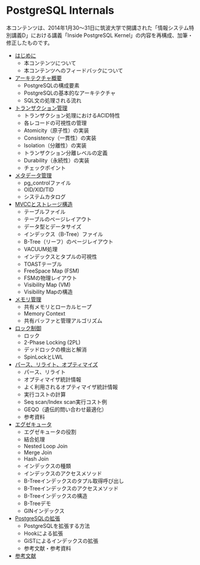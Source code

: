 # PostgreSQL Internals

本コンテンツは、2014年1月30～31日に筑波大学で開講された「情報システム特別講義D」における講義「Inside PostgreSQL Kernel」の内容を再構成、加筆・修正したものです。 

* [はじめに](README.md)
    * 本コンテンツについて
    * 本コンテンツへのフィードバックについて
* [アーキテクチャ概要](chapter1/README.md)
    * PostgreSQLの構成要素
    * PostgreSQLの基本的なアーキテクチャ
    * SQL文の処理される流れ
* [トランザクション管理](chapter2/README.md)
    * トランザクション処理におけるACID特性
    * 各レコードの可視性の管理
    * Atomicity（原子性）の実装
    * Consistency（一貫性）の実装
    * Isolation（分離性）の実装
    * トランザクション分離レベルの定義
    * Durability（永続性）の実装
    * チェックポイント
* [メタデータ管理](chapter3/README.md)
    * pg_controlファイル
    * OID/XID/TID
    * システムカタログ
* [MVCCとストレージ構造](chapter4/README.md)
    * テーブルファイル
    * テーブルのページレイアウト
    * データ型とデータサイズ
    * インデックス（B-Tree）ファイル
    * B-Tree（リーフ）のページレイアウト
    * VACUUM処理
    * インデックスとタプルの可視性
    * TOASTテーブル
    * FreeSpace Map (FSM)
    * FSMの物理レイアウト
    * Visibility Map (VM)
    * Visibility Mapの構造
* [メモリ管理](chapter5/README.md)
    * 共有メモリとローカルヒープ
    * Memory Context
    * 共有バッファと管理アルゴリズム
* [ロック制御](chapter6/README.md)
    * ロック
    * 2-Phase Locking (2PL)
    * デッドロックの検出と解消
    * SpinLockとLWL
* [パース、リライト、オプティマイズ](chapter7/README.md)
    * パース、リライト
    * オプティマイザ統計情報
    * よく利用されるオプティマイザ統計情報
    * 実行コストの計算
    * Seq scan/Index scan実行コスト例
    * GEQO（遺伝的問い合わせ最適化）
    * 参考資料
* [エグゼキュータ](chapter8/README.md)
    * エグゼキュータの役割
    * 結合処理
    * Nested Loop Join
    * Merge Join
    * Hash Join
    * インデックスの種類
    * インデックスのアクセスメソッド
    * B-Treeインデックスのタプル取得呼び出し
    * B-Treeインデックスのアクセスメソッド
    * B-Treeインデックスの構造
    * B-Treeデモ
    * GINインデックス
* [PostgreSQLの拡張](chapter9/README.md)
    * PostgreSQLを拡張する方法
    * Hookによる拡張
    * GiSTによるインデックスの拡張
    * 参考文献・参考資料
* [参考文献](refs/README.md)
